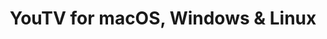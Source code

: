 ---
name: YouTV
url: 'https://www.youtv.de'
category: Entertainment
title: 'YouTV for macOS, Windows & Linux'
key: youtv

---
